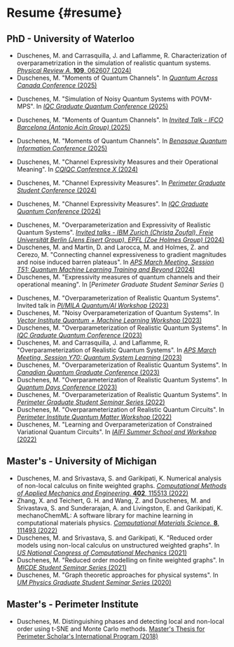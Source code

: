 # Resume {#resume}

## PhD - University of Waterloo
- Duschenes, M. and Carrasquilla, J. and Laflamme, R. Characterization of overparametrization in the simulation of realistic quantum systems. [*Physical Review A.* **109**, 062607 (2024)](https://doi.org/10.1103/PhysRevA.109.062607)
- Duschenes, M. "Moments of Quantum Channels". In [*Quantum Across Canada Conference* (2025)]()
<!-- - Duschenes, M. "Moments of Quantum Channels". In [*Quantum Across Canada Conference* (2025)](assets/data/resume/phd_moments_quantum_channels_poster_iqc_2025.pdf) -->
- Duschenes, M. "Simulation of Noisy Quantum Systems with POVM-MPS". In [*IQC Graduate Quantum Conference* (2025)]()
<!-- - Duschenes, M. "Simulation of Noisy Quantum Systems with POVM-MPS". In [*IQC Graduate Quantum Conference* (2025)](assets/data/resume/phd_simulation_povm_mps_talk_iqc_2025.pdf) -->
- Duschenes, M. "Moments of Quantum Channels". In [*Invited Talk - IFCO Barcelona (Antonio Acin Group)* (2025)]()
<!-- - Duschenes, M. "Moments of Quantum Channels". In [*Invited Talk - IFCO Barcelona (Antonio Acin Group)* (2025)](assets/data/resume/phd_moments_quantum_channels_talk_benasque_2025.pdf) -->
- Duschenes, M. "Moments of Quantum Channels". In [*Benasque Quantum Information Conference* (2025)]()
<!-- - Duschenes, M. "Moments of Quantum Channels". In [*Benasque Quantum Information Conference* (2025)](assets/data/resume/phd_moments_quantum_channels_talk_benasque_2025.pdf) -->
- Duschenes, M. "Channel Expressivity Measures and their Operational Meaning". In [*CQIQC Conference X* (2024)]()
<!-- - Duschenes, M. "Channel Expressivity Measures and their Operational Meaning". In [*CQIQC Conference X* (2024)](assets/data/resume/phd_expressivity_poster_cqiqc_2024.pdf) -->
- Duschenes, M. "Channel Expressivity Measures". In [*Perimeter Graduate Student Conference* (2024)]()
<!-- - Duschenes, M. "Channel Expressivity Measures". In [*Perimeter Graduate Student Conference* (2024)](https://pirsa.org/24090201) -->
- Duschenes, M. "Channel Expressivity Measures". In [*IQC Graduate Quantum Conference* (2024)]()
<!-- - Duschenes, M. "Channel Expressivity Measures". In [*IQC Graduate Quantum Conference* (2024)](assets/data/resume/phd_expressivity_talk_iqc_2024.pdf) -->
- Duschenes, M. "Overparameterization and Expressivity of Realistic Quantum Systems". [*Invited talks -  IBM Zurich (Christa Zoufal), Freie Universität Berlin (Jens Eisert Group), EPFL (Zoe Holmes Group)* (2024)](assets/data/resume/phd_overparameterization_expressivity_talk_europe_2024.pdf)
- Duschenes, M. and Martin, D. and Larocca, M. and Holmes, Z. and Cerezo, M. "Connecting channel expressiveness to gradient magnitudes and noise induced barren plateaus". In [*APS March Meeting, Session T51: Quantum Machine Learning Training and Beyond* (2024)](https://meetings.aps.org/Meeting/MAR24/Session/T51.2)
- Duschenes, M. "Expressivity measures of quantum channels and their operational meaning". In [*Perimeter Graduate Student Seminar Series* ()
<!-- - Duschenes, M. "Expressivity measures of quantum channels and their operational meaning". In [*Perimeter Graduate Student Seminar Series* (2024)](https://pirsa.org/24040122) -->
- Duschenes, M. "Overparameterization of Realistic Quantum Systems". Invited talk in [*PI/MILA Quantum/AI Workshop* (2023)](assets/data/resume/phd_overparameterization_talk_mila_2023.pdf)
- Duschenes, M. "Noisy Overparameterization of Quantum Systems". In [*Vector Institute Quantum + Machine Learning Workshop* (2023)](assets/data/resume/phd_overparameterization_talk_vector_2023.pdf)
- Duschenes, M. "Overparameterization of Realistic Quantum Systems". In [*IQC Graduate Quantum Conference* (2023)](assets/data/resume/phd_overparameterization_talk_iqc_2023.pdf)
- Duschenes, M. and Carrasquilla, J. and Laflamme, R. "Overparameterization of Realistic Quantum Systems". In [*APS March Meeting, Session Y70: Quantum System Learning* (2023)](https://meetings.aps.org/Meeting/MAR23/Session/Y70.5)
- Duschenes, M. "Overparameterization of Realistic Quantum Systems". In [*Canadian Quantum Graduate Conference* (2023)](assets/data/resume/phd_overparameterization_talk_cgqc_2023.pdf)
- Duschenes, M. "Overparameterization of Realistic Quantum Systems". In [*Quantum Days Conference* (2023)](assets/data/resume/phd_overparameterization_poster_quantum_days_2023.pdf)
- Duschenes, M. "Overparameterization of Realistic Quantum Systems". In [*Perimeter Graduate Student Seminar Series* (2022)](https://pirsa.org/22110060)
- Duschenes, M. "Overparameterization of Realistic Quantum Circuits". In [*Perimeter Institute Quantum Matter Workshop* (2022)](assets/data/resume/phd_overparameterization_poster_pi_2022.pdf)
- Duschenes, M. "Learning and Overparameterization of Constrained Variational Quantum Circuits". In [*IAIFI Summer School and Workshop* (2022)](assets/data/resume/phd_overparameterization_talk_iaifi_2022.pdf)

## Master's - University of Michigan
- Duschenes, M. and Srivastava, S. and Garikipati, K. Numerical analysis of non-local calculus on finite weighted graphs. [*Computational Methods of Applied Mechanics and Engineering.* **402**, 115513 (2022)](https://doi.org/10.1016/j.cma.2022.115513)
- Zhang, X. and Teichert, G. H. and Wang, Z. and Duschenes, M. and Srivastava, S. and Sunderarajan, A. and Livingston, E. and Garikipati, K. mechanoChemML: A software library for machine learning in computational materials physics. [*Computational Materials Science.* **8**, 111493 (2022)](https://doi.org/10.1016/j.commatsci.2022.111493)
- Duschenes, M. and Srivastava, S. and Garikipati, K. "Reduced order models using non-local calculus on unstructured weighted graphs". In [*US National Congress of Computational Mechanics* (2021)](assets/data/resume/masters_nonlocal_calculus_talk_usnccm_2021.pdf)
- Duschenes, M. "Reduced order modelling on finite weighted graphs". In [*MICDE Student Seminar Series* (2021)](assets/data/resume/masters_nonlocal_calculus_talk_micde_2021.pdf)
- Duschenes, M. "Graph theoretic approaches for physical systems". In [*UM Physics Graduate Student Seminar Series* (2020)](assets/data/resume/masters_nonlocal_calculus_talk_phys_2020.pdf)
 
## Master's - Perimeter Institute
- Duschenes, M. Distinguishing phases and detecting local and non-local order using t-SNE and Monte Carlo methods. [Master's Thesis for Perimeter Scholar's International Program (2018)](assets/data/resume/masters_psi_2018.pdf)